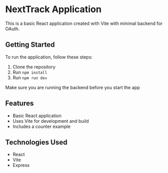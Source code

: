 # NextTrack Application

This is a basic React application created with Vite with minimal backend for OAuth.

## Getting Started

To run the application, follow these steps:

1. Clone the repository
2. Run `npm install`
3. Run `npm run dev`

Make sure you are running the backend before you start the app

## Features

- Basic React application
- Uses Vite for development and build
- Includes a counter example

## Technologies Used

- React
- Vite
- Express
